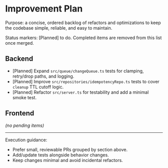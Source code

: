 # Improvement Plan

Purpose: a concise, ordered backlog of refactors and optimizations to keep the codebase simple, reliable, and easy to maintain.

Status markers: [Planned] to do. Completed items are removed from this list once merged.

## Backend

- [Planned] Expand `src/queue/changeQueue.ts` tests for clamping, retry/drop paths, and logging.
- [Planned] Improve `src/repositories/idempotencyRepo.ts` tests to cover `cleanup` TTL cutoff logic.
- [Planned] Refactor `src/server.ts` for testability and add a minimal smoke test.

## Frontend

_(no pending items)_

---

Execution guidance:

- Prefer small, reviewable PRs grouped by section above.
- Add/update tests alongside behavior changes.
- Keep changes minimal and avoid incidental refactors.
